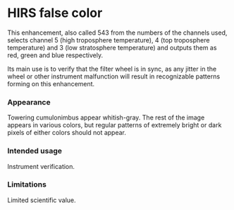 # HIRS false color

This enhancement, also called 543 from the numbers of the channels used, selects channel 5 (high troposphere temperature), 4 (top troposphere temperature) and 3 (low stratosphere temperature) and outputs them as red, green and blue respectively.

Its main use is to verify that the filter wheel is in sync, as any jitter in the wheel or other instrument malfunction will result in recognizable patterns forming on this enhancement.

### Appearance

Towering cumulonimbus appear whitish-gray. The rest of the image appears in various colors, but regular patterns of extremely bright or dark pixels of either colors should not appear.

### Intended usage

Instrument verification.

### Limitations

Limited scientific value.